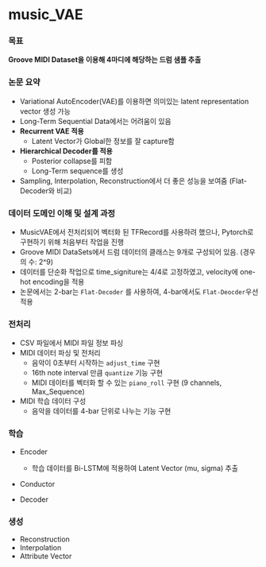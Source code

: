 # music_VAE

### 목표
<b>Groove MIDI Dataset을 이용해 4마디에 해당하는 드럼 샘플 추출</b>

### 논문 요약
- Variational AutoEncoder(VAE)를 이용하면 의미있는 latent representation vector 생성 가능
- Long-Term Sequential Data에서는 어려움이 있음
- <b>Recurrent VAE 적용 </b>
  - Latent Vector가 Global한 정보를 잘 capture함
- <b>Hierarchical Decoder를 적용</b>
  - Posterior collapse를 피함
  - Long-Term sequence를 생성
- Sampling, Interpolation, Reconstruction에서 더 좋은 성능을 보여줌 (Flat-Decoder와 비교)

### 데이터 도메인 이해 및 설계 과정
- MusicVAE에서 전처리되어 벡터화 된 TFRecord를 사용하려 했으나, Pytorch로 구현하기 위해 처음부터 작업을 진행
- Groove MIDI DataSets에서 드럼 데이터의 클래스는 9개로 구성되어 있음. (경우의 수: 2^9)
- 데이터를 단순화 작업으로 time_signiture는 4/4로 고정하였고, velocity에 one-hot encoding을 적용
- 논문에서는 2-bar는 `Flat-Decoder` 를 사용하여, 4-bar에서도 `Flat-Deocder`우선 적용

### 전처리
- CSV 파일에서 MIDI 파일 정보 파싱
- MIDI 데이터 파싱 및 전처리
  - 음악이 0초부터 시작하는 `adjust_time` 구현
  - 16th note interval 만큼 `quantize` 기능 구현
  - MIDI 데이터를 벡터화 할 수 있는 `piano_roll` 구현 (9 channels, Max_Sequence)
- MIDI 학습 데이터 구성
  - 음악을 데이터를 4-bar 단위로 나누는 기능 구현

### 학습
- Encoder
  - 학습 데이터를 Bi-LSTM에 적용하여 Latent Vector (mu, sigma) 추출

- Conductor 

- Decoder

### 생성
- Reconstruction
- Interpolation
- Attribute Vector
